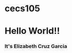 # cecs105
<!DOCTYPE html>
<html lang="en">
 <head>
  <title> CECS105 Spring 2021 </title>
 </head>
 <body>
  <h1>Hello World!! </h1>
  <h3> It's Elizabeth Cruz Garcia </h3>
 </body>
</html>
